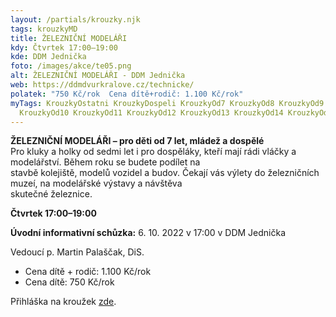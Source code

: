 ```yaml
---
layout: /partials/krouzky.njk
tags: krouzkyMD
title: ŽELEZNIČNÍ MODELÁŘI
kdy: Čtvrtek 17:00–19:00
kde: DDM Jednička
foto: /images/akce/te05.png
alt: ŽELEZNIČNÍ MODELÁŘI - DDM Jednička
web: https://ddmdvurkralove.cz/technicke/
polatek: "750 Kč/rok  Cena dítě+rodič: 1.100 Kč/rok"
myTags: KrouzkyOstatni KrouzkyDospeli KrouzkyOd7 KrouzkyOd8 KrouzkyOd9
  KrouzkyOd10 KrouzkyOd11 KrouzkyOd12 KrouzkyOd13 KrouzkyOd14 KrouzkyOd15
---
```

<!--StartFragment-->

**ŽELEZNIČNÍ MODELÁŘI – pro děti od 7 let, mládež a dospělé**\
Pro kluky a holky od sedmi let i pro dospěláky, kteří mají rádi vláčky a modelářství. Během roku se budete podílet na\
stavbě kolejiště, modelů vozidel a budov. Čekají vás výlety do železničních muzeí, na modelářské výstavy a návštěva\
skutečné železnice.

**Čtvrtek 17:00–19:00**

**Úvodní informativní schůzka:** 6. 10. 2022 v 17:00 v DDM Jednička

Vedoucí p. Martin Palaščak, DiS.

* Cena dítě + rodič: 1.100 Kč/rok
* Cena dítě: 750 Kč/rok

Přihláška na kroužek [zde](https://ddmdvurkralove.cz/prihlaska/).

<!--EndFragment-->